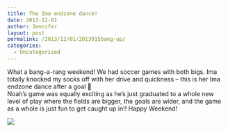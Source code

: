 ```yaml
---
title: The Ima endzone dance!
date: 2013-12-01
author: Jennifer
layout: post
permalink: /2013/12/01/2013915bang-up/
categories:
  - Uncategorized
---
```

What a bang-a-rang weekend! We had soccer games with both bigs. Ima totally knocked my socks off with her drive and quickness &#8211; this is her Ima endzone dance after a goal 🙂   
Noah&#8217;s game was equally exciting as he&#8217;s just graduated to a whole new level of play where the fields are bigger, the goals are wider, and the game as a whole is just fun to get caught up in!! Happy Weekend!



![](http://static1.squarespace.com/static/50db6bb3e4b015296cd43789/50dfa5b1e4b0dc6320e0b5ea/529aea15e4b0d642edd9adf3/1385884182543/iphone-20131201024942-0.jpg)
